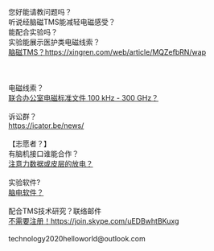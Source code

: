 <br>
<br>
<br>
您好能请教问题吗？<br>
听说经脑磁TMS能减轻电磁感受？<br>
能配合实验吗？<br>
实验能展示医护类电磁线索？<br>
<a href="https://xingren.com/web/article/MQZefbRN/wap">脑磁TMS？https://xingren.com/web/article/MQZefbRN/wap</a><br>
<br>
<br>
<br>
电磁线索？<br>
<a href="https://www.icnirp.org/en/frequencies/radiofrequency/index.html">联合办公室电磁标准文件 100 kHz - 300 GHz？</a><br>
<br>
诉讼群？<br>
<a href="https://icator.be/news/">https://icator.be/news/</a><br>
<br>
【志愿者？】<br>
有脑机接口谁能合作？<br>
<a href="https://store.neurosky.com/products/copy-of-eeg-meditation">注意力数据或皮层的放电？</a><br>
<br>
实验软件?<br>
<a href="http://www.neurosky.com.cn/products-markets/eeg-biosensors/hardware/">脑电软件？</a><br>
<br>
配合TMS技术研究？联络邮件<br>
<a href="https://join.skype.com/uEDBwhtBKuxg">不需要注册！https://join.skype.com/uEDBwhtBKuxg</a><br>
<br>
technology2020helloworld@outlook.com<br>
<br>
<br>
<br>
